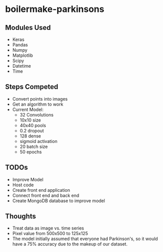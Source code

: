 # boilermake-parkinsons

## Modules Used
- Keras
- Pandas
- Numpy
- Matplotlib
- Scipy
- Datetime
- Time

## Steps Competed
- Convert points into images
- Get an algorithm to work
- Current Model:
  - 32 Convolutions
  - 10x10 size
  - 40x40 pools
  - 0.2 dropout
  - 128 dense
  - sigmoid activation
  - 20 batch size
  - 50 epochs


## TODOs
- Improve Model
- Host code
- Create front end application
- Connect front end and back end
- Create MongoDB database to improve model


## Thoughts
- Treat data as image vs. time series
- Pixel value from 500x500 to 125x125
- The model initially assumed that everyone had Parkinson's, so it would have a 75% accuracy due to the makeup of our dataset.
